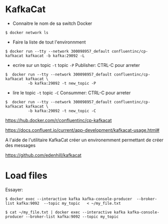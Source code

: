 # KafkaCat

* Connaitre le nom de sa switch Docker

```
$ docker network ls
```

* Faire la liste de tout l'environnment

```
$ docker run --tty --network 300098957_default confluentinc/cp-kafkacat kafkacat -b kafka:29092 -L
```

* ecrire sur un topic `-t` topic `-P` Publisher: CTRL-C pour arreter

```
$  docker run --tty --network 300098957_default confluentinc/cp-kafkacat kafkacat \
          -b kafka:29092 -t new_topic -P
```

* lire le topic `-t` topic `-C` Consummer: CTRL-C pour arreter


```
$  docker run --tty --network 300098957_default confluentinc/cp-kafkacat kafkacat \
          -b kafka:29092 -t new_topic -C
```


https://hub.docker.com/r/confluentinc/cp-kafkacat


https://docs.confluent.io/current/app-development/kafkacat-usage.html#

A l'aide de l'utilitaire KafkaCat créer un environemment permettant de créer des messages 

https://github.com/edenhill/kafkacat


# Load files

Essayer:

```
$ docker exec --interactive kafka kafka-console-producer  --broker-list kafka:9092  --topic my_topic   < ~/my_file.txt
```

```
$ cat ~/my_file.txt | docker exec --interactive kafka kafka-console-producer --broker-list kafka:9092 --topic my_topic
```
